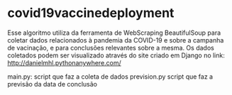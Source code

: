 # covid19vaccinedeployment

Esse algoritmo utiliza da ferramenta de WebScraping BeautifulSoup para coletar dados relacionados à pandemia da COVID-19 e sobre a campanha de vacinação, e para conclusões relevantes sobre a mesma. Os dados coletados podem ser visualizado através do site criado em Django no link: http://danielmhl.pythonanywhere.com/

main.py: script que faz a coleta de dados
prevision.py script que faz a previsão da data de conclusão
